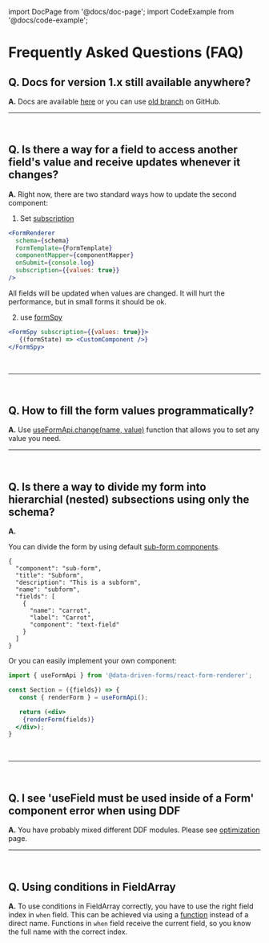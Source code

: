 import DocPage from '@docs/doc-page';
import CodeExample from '@docs/code-example';

<DocPage>

# Frequently Asked Questions (FAQ)

## Q. Docs for version 1.x still available anywhere?

**A.** Docs are available [here](https://pokus-next.firebaseapp.com/) or you can use [old branch](https://github.com/data-driven-forms/react-forms/tree/v1/packages/react-renderer-demo/src/app/pages) on GitHub.
<br />

---
<br />

## Q. Is there a way for a field to access another field's value and receive updates whenever it changes?

**A.** Right now, there are two standard ways how to update the second component:

1) Set [subscription](/components/renderer#optionalprops)

```jsx
<FormRenderer
  schema={schema}
  FormTemplate={FormTemplate}
  componentMapper={componentMapper}
  onSubmit={console.log}
  subscription={{values: true}}
/>
```

All fields will be updated when values are changed. It will hurt the performance, but in small forms it should be ok.

2) use [formSpy](/components/form-spy)

```jsx
<FormSpy subscription={{values: true}}>
   {(formState) => <CustomComponent />}
</FormSpy>
```
<br />

---
<br />

## Q. How to fill the form values programmatically?

**A.** Use [useFormApi.change(name, value)](/hooks/use-form-api#change) function that allows you to set any value you need.
<br />

---
<br />

## Q. Is there a way to divide my form into hierarchial (nested) subsections using only the schema?

**A.**

You can divide the form by using default [sub-form components](/mappers/sub-form).

```
{
  "component": "sub-form",
  "title": "Subform",
  "description": "This is a subform",
  "name": "subform",
  "fields": [
    {
      "name": "carrot",
      "label": "Carrot",
      "component": "text-field"
    }
  ]
}
```

Or you can easily implement your own component:

```jsx
import { useFormApi } from '@data-driven-forms/react-form-renderer';

const Section = ({fields}) => {
   const { renderForm } = useFormApi();

   return (<div>
    {renderForm(fields)}
  </div>);
}
```
<br />

---
<br />

## Q. I see 'useField must be used inside of a Form' component error when using DDF

**A.** You have probably mixed different DDF modules. Please see [optimization](/optimization) page.
<br />

---
<br />

## Q. Using conditions in FieldArray

**A.** To use conditions in FieldArray correctly, you have to use the right field index in `when` field. This can be achieved via using a [function](/schema/condition-schema#when) instead of a direct name. Functions in `when` field receive the current field, so you know the full name with the correct index.

</DocPage>
